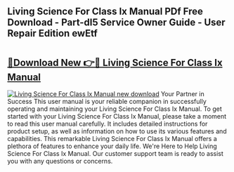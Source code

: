## Living Science For Class Ix Manual PDf Free Download - Part-dI5 Service Owner Guide - User Repair Edition ewEtf

# <h2><a href="http://bc51235.oget.top/?id=Living+Science+For+Class+Ix+Manual">🔗Download New 👉🔴 Living Science For Class Ix Manual</a></h2>

[![Living Science For Class Ix Manual new download](https://i.imgur.com/5g1atiW.png)](http://bc51235.oget.top/?id=Living+Science+For+Class+Ix+Manual)
Your Partner in Success This user manual is your reliable companion in successfully operating and maintaining your Living Science For Class Ix Manual. To get started with your Living Science For Class Ix Manual, please take a moment to read this user manual carefully. It includes detailed instructions for product setup, as well as information on how to use its various features and capabilities. This remarkable Living Science For Class Ix Manual offers a plethora of features to enhance your daily life. We're Here to Help Living Science For Class Ix Manual. Our customer support team is ready to assist you with any questions or concerns.
